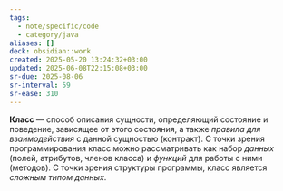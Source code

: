 ```yaml
---
tags:
  - note/specific/code
  - category/java
aliases: []
deck: obsidian::work
created: 2025-05-20 13:24:32+03:00
updated: 2025-06-08T22:15:08+03:00
sr-due: 2025-08-06
sr-interval: 59
sr-ease: 310
---
```


**Класс**
—
способ описания сущности, определяющий состояние и поведение, зависящее от этого состояния, а также *правила для взаимодействия* с данной сущностью (контракт). С точки зрения программирования класс можно рассматривать как набор *данных* (полей, атрибутов, членов класса) и *функций* для работы с ними (методов). С точки зрения структуры программы, класс является *сложным типом данных*.
